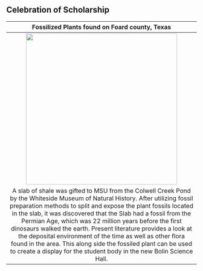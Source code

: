## Celebration of Scholarship

|  Fossilized Plants found on Foard county, Texas                             |
| :------------------------------------------------------------------------: |
|  <img src="https://thumbs2.imgbox.com/32/4a/0wVIYe9A_t.jpeg" width="400">   |
| A slab of shale was gifted to MSU from the Colwell Creek Pond by the Whiteside Museum of Natural History. After utilizing fossil preparation methods to split and expose the plant fossils located in the slab, it was discovered that the Slab had a fossil from the Permian Age, which was 22 million years before the first dinosaurs walked the earth. Present literature provides a look at the deposital environment of the time as well as other flora found in the area. This along side the fossiled plant can be used to create a display for the student body in the new Bolin Science Hall. |

